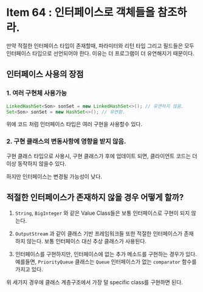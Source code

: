 # Item 64 : 인터페이스로 객체들을 참조하라.

만약 적절한 인터페이스 타입이 존재할때, 파라미터와 리턴 타입 그리고 필드들은 모두 인터페이스 타입으로 선언되어야 한다. 이유는 더 프로그램이 더 유연해지기 때문이다.

## 인터페이스 사용의 장점

### 1. 여러 구현체 사용가능

``` java
LinkedHashSet<Son> sonSet = new LinkedHashSet<>(); // 유연하지 않음.
Set<Son> sonSet = new HashSet<>(); // 유연함.
```

위에 코드 처럼 인터페이스 타입은 여러 구현을 사용할수 있다.

### 2. 구현 클래스의 변동사항에 영향을 받지 않음.

구현 클래스 타입으로 사용시, 구현 클래스가 후에 업데이트 되면, 클라이언트 코드는 더이상 동작하지 않을수 있다.

하지만 인터페이스는 변경될 가능성이 낮다.

## 적절한 인터페이스가 존재하지 않을 경우 어떻게 할까?

1. ```String```, ```BigInteger``` 와 같은 Value Class들은 보통 인터페이스로 구현이 되지 않는다.

2. ```OutputStream``` 과 같이 클래스 기반 프레임워크들 또한 적절한 인터페이스가 존재하지 않는다. 보통 인터페이스 대신 추상 클래스가 사용된다.

3. 인터페이스를 구현하지만, 인터페이스에 없는 추가 메소드를 구현하는 경우가 있다. 예를들면, ```PriorityQueue``` 클래스는 ```Queue```  인터페이스가 없는 ```comparator``` 함수를 가지고 있다.

위 세가지 경우에 클래스 계층구조에서 가장 덜 specific class를 구현하면 된다.